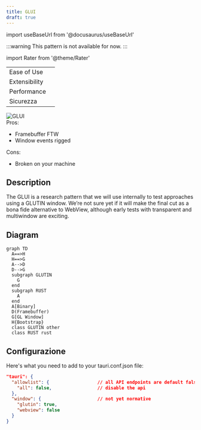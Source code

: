 ```yaml
---
title: GLUI
draft: true
---
```


import useBaseUrl from '@docusaurus/useBaseUrl'

:::warning
This pattern is not available for now.
:::

import Rater from '@theme/Rater'

<div className="row">
  <div className="col col--4">
    <table>
      <tr>
        <td>Ease of Use</td>
        <td><Rater value="0"/></td>
      </tr>
      <tr>
        <td>Extensibility</td>
        <td><Rater value="0"/></td>
      </tr>
      <tr>
        <td>Performance</td>
        <td><Rater value="5"/></td>
      </tr>
      <tr>
        <td>Sicurezza</td>
        <td><Rater value="0"/></td>
      </tr>
    </table>
  </div>
  <div className="col col--4 pattern-logo">
    <img src={useBaseUrl('img/recipes/GLUI.svg')} alt="GLUI" />
  </div>
  <div className="col col--4">
    Pros:
    <ul>
      <li>Framebuffer FTW</li>
      <li>Window events rigged</li>
    </ul>
    Cons:
    <ul>
      <li>Broken on your machine</li>
    </ul>
  </div>
</div>

## Description

The GLUI is a research pattern that we will use internally to test approaches using a GLUTIN window. We’re not sure yet if it will make the final cut as a bona fide alternative to WebView, although early tests with transparent and multiwindow are exciting.

## Diagram

```mermaid
graph TD
  A==>H
  H==>G
  A-->D
  D-->G
  subgraph GLUTIN
    G
  end
  subgraph RUST
    A
  end
  A[Binary]
  D(Framebuffer)
  G[GL Window]
  H{Bootstrap}
  class GLUTIN other
  class RUST rust
```

## Configurazione

Here's what you need to add to your tauri.conf.json file:

```json
"tauri": {
  "allowlist": {                  // all API endpoints are default false
    "all": false,                 // disable the api
  },
  "window": {                     // not yet normative
    "glutin": true,
    "webview": false
  }
}
```
